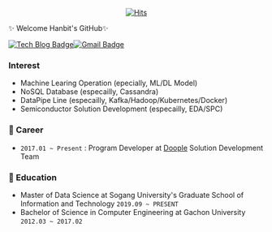 <div align=center>

[![Hits](https://hits.seeyoufarm.com/api/count/incr/badge.svg?url=https%3A%2F%2Fgithub.com%2Flogdeveloper)](https://hits.seeyoufarm.com) 

</div>

<!--
**logdeveloper/logdeveloper** is a ✨ _special_ ✨ repository because its `README.md` (this file) appears on your GitHub profile. -->


✨ Welcome Hanbit's GitHub✨

[![Tech Blog Badge](http://img.shields.io/badge/-Tech%20blog-black?style=flat-square&logo=github&link=https://log-laboratory.tistory.com/)](https://log-laboratory.tistory.com/)[![Gmail Badge](https://img.shields.io/badge/Gmail-d14836?style=flat-square&logo=Gmail&logoColor=white&link=mailto:loghanbit@gmail.com)](mailto:loghanbit@gmail.com)


### Interest
* Machine Learing Operation (epecially, ML/DL Model)
* NoSQL Database (especailly, Cassandra)
* DataPipe Line (especailly, Kafka/Hadoop/Kubernetes/Docker)
* Semiconductor Solution Development (especailly, EDA/SPC) 
  
### 🔭 Career
* `2017.01 ~ Present` : Program Developer at [Doople](http://doople.net/) Solution Development Team 

### 🌱 Education
* Master of Data Science at Sogang University's Graduate School of Information and Technology `2019.09 ~ PRESENT`  
* Bachelor of Science in Computer Engineering at Gachon University `2012.03 ~ 2017.02`   

<!--
**sooftware/sooftware** is a ✨ _special_ ✨ repository because its `README.md` (this file) appears on your GitHub profile.

### Publication
* [KoSpeech: Open-Source Toolkit for End-to-End Korean Speech Recognition, *arXiv preprint, 2020*](https://arxiv.org/abs/2009.03092).

* `2016.04 ~ 2016.06` : Undergraduate Researcher at [OCLab](http://speech.sogang.ac.kr/)

Here are some ideas to get you started:

- 🔭 I’m currently working on ...
- 🌱 I’m currently learning ...
- 👯 I’m looking to collaborate on ...
- 🤔 I’m looking for help with ...
- 💬 Ask me about ...
- 📫 How to reach me: ...
- 😄 Pronouns: ...
- ⚡ Fun fact: ...
-->
